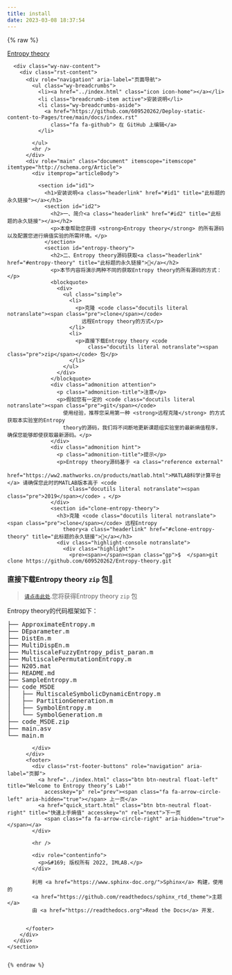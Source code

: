 ```yaml
---
title: install
date: 2023-03-08 18:37:54
---
```


{% raw %}

 <section data-toggle="wy-nav-shift" class="wy-nav-content-wrap">
      <nav class="wy-nav-top" aria-label="移动版导航菜单">
        <i data-toggle="wy-nav-top" class="fa fa-bars"></i>
        <a href="../index.html">Entropy theory</a>
      </nav>

      <div class="wy-nav-content">
        <div class="rst-content">
          <div role="navigation" aria-label="页面导航">
            <ul class="wy-breadcrumbs">
              <li><a href="../index.html" class="icon icon-home"></a></li>
              <li class="breadcrumb-item active">安装说明</li>
              <li class="wy-breadcrumbs-aside">
                <a href="https://github.com/609520262/Deploy-static-content-to-Pages/tree/main/docs/index.rst"
                  class="fa fa-github"> 在 GitHub 上编辑</a>
              </li>

            </ul>
            <hr />
          </div>
          <div role="main" class="document" itemscope="itemscope" itemtype="http://schema.org/Article">
            <div itemprop="articleBody">

              <section id="id1">
                <h1>安装说明<a class="headerlink" href="#id1" title="此标题的永久链接"></a></h1>
                <section id="id2">
                  <h2>一、简介<a class="headerlink" href="#id2" title="此标题的永久链接"></a></h2>
                  <p>本章帮助您获得 <strong>Entropy theory</strong> 的所有源码以及配置您进行熵值实验的所需环境。</p>
                </section>
                <section id="entropy-theory">
                  <h2>二、Entropy theory源码获取<a class="headerlink" href="#entropy-theory" title="此标题的永久链接"></a></h2>
                  <p>本节内容将演示两种不同的获取Entropy theory的所有源码的方式：</p>
                  <blockquote>
                    <div>
                      <ul class="simple">
                        <li>
                          <p>克隆 <code class="docutils literal notranslate"><span class="pre">clone</span></code>
                            远程Entropy theory的方式</p>
                        </li>
                        <li>
                          <p>直接下载Entropy theory <code
                              class="docutils literal notranslate"><span class="pre">zip</span></code> 包</p>
                        </li>
                      </ul>
                    </div>
                  </blockquote>
                  <div class="admonition attention">
                    <p class="admonition-title">注意</p>
                    <p>假如您有一定的 <code class="docutils literal notranslate"><span class="pre">git</span></code>
                      使用经验，推荐您采用第一种 <strong>远程克隆</strong> 的方式获取本实验室的Entropy
                      theory的源码，我们将不间断地更新课题组实验室的最新熵值程序，确保您能够即使获取最新源码。</p>
                  </div>
                  <div class="admonition hint">
                    <p class="admonition-title">提示</p>
                    <p>Entropy theory源码基于 <a class="reference external"
                        href="https://ww2.mathworks.cn/products/matlab.html">MATLAB科学计算平台</a> 请确保您此时的MATLAB版本高于 <code
                        class="docutils literal notranslate"><span class="pre">2019</span></code> 。</p>
                  </div>
                  <section id="clone-entropy-theory">
                    <h3>克隆 <code class="docutils literal notranslate"><span class="pre">clone</span></code> 远程Entropy
                      theory<a class="headerlink" href="#clone-entropy-theory" title="此标题的永久链接"></a></h3>
                    <div class="highlight-console notranslate">
                      <div class="highlight">
                        <pre><span></span><span class="gp">$  </span>git clone https://github.com/609520262/Entropy-theory.git
</pre>
                      </div>
                    </div>
                  </section>
                  <section id="entropy-theory-zip">
                    <h3>直接下载Entropy theory <code
                        class="docutils literal notranslate"><span class="pre">zip</span></code> 包<a class="headerlink"
                        href="#entropy-theory-zip" title="此标题的永久链接"></a></h3>
                    <blockquote>
                      <div>
                        <p><a class="reference download internal" download=""
                            href="../_downloads/04fb00615324d1010037c581ca0caa0b/code.zip"><code
                              class="xref download docutils literal notranslate"><span class="pre">请点击此处</span></code></a>.您将获得Entropy
                          theory <code class="docutils literal notranslate"><span class="pre">zip</span></code> 包</p>
                      </div>
                    </blockquote>
                    <p>Entropy theory的代码框架如下：</p>
                    <div class="highlight-default notranslate">
                      <div class="highlight">
                        <pre><span></span>├── ApproximateEntropy.m
├── DEparameter.m
├── DistEn.m
├── MultiDispEn.m
├── MultiscaleFuzzyEntropy_pdist_paran.m
├── MultiscalePermutationEntropy.m
├── N205.mat
├── README.md
├── SampleEntropy.m
├── code_MSDE
│   ├── MultiscaleSymbolicDynamicEntropy.m
│   ├── PartitionGeneration.m
│   ├── SymbolEntropy.m
│   └── SymbolGeneration.m
├── code_MSDE.zip
├── main.asv
└── main.m
</pre>
                      </div>
                    </div>
                  </section>
                </section>
              </section>


            </div>
          </div>
          <footer>
            <div class="rst-footer-buttons" role="navigation" aria-label="页脚">
              <a href="../index.html" class="btn btn-neutral float-left" title="Welcome to Entropy theory’s Lab!"
                accesskey="p" rel="prev"><span class="fa fa-arrow-circle-left" aria-hidden="true"></span> 上一页</a>
              <a href="quick_start.html" class="btn btn-neutral float-right" title="快速上手熵值" accesskey="n" rel="next">下一页
                <span class="fa fa-arrow-circle-right" aria-hidden="true"></span></a>
            </div>

            <hr />

            <div role="contentinfo">
              <p>&#169; 版权所有 2022, IMLAB.</p>
            </div>

            利用 <a href="https://www.sphinx-doc.org/">Sphinx</a> 构建，使用的
            <a href="https://github.com/readthedocs/sphinx_rtd_theme">主题</a>
            由 <a href="https://readthedocs.org">Read the Docs</a> 开发.


          </footer>
        </div>
      </div>
    </section>


	{% endraw %}

